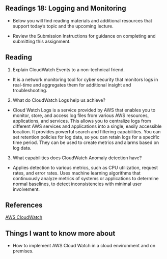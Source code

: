 ## Readings 18: Logging and Monitoring

- Below you will find reading materials and additional resources that support today’s topic and the upcoming lecture.

- Review the Submission Instructions for guidance on completing and submitting this assignment.

## Reading

1. Explain CloudWatch Events to a non-technical friend.

- It is a network monitoring tool for cyber security that monitors logs in real-time and aggregates them for additional insight and troubleshooting.

2. What do CloudWatch Logs help us achieve?

- Cloud Watch Logs is a service provided by AWS that enables you to monitor, store, and access log files from various AWS resources, applications, and services. This allows you to centralize logs from different AWS services and applications into a single, easily accessible location.  It provides powerful search and filtering capabilities. You can set retention policies for log data, so you can retain logs for a specific time period. They can be used to create metrics and alarms based on log data. 

3. What capabilities does CloudWatch Anomaly detection have?

- Applies detection to various metrics, such as CPU utilization, request rates, and error rates. Uses machine learning algorithms that continuously analyze metrics of systems or applications to determine normal baselines, to detect inconsistencies with minimal user involvement.

## References

[AWS CloudWatch](https://www.citrusconsulting.com/introduction-to-aws-cloudwatch/) 

## Things I want to know more about

- How to implement AWS Cloud Watch in a cloud environment and on premises.
